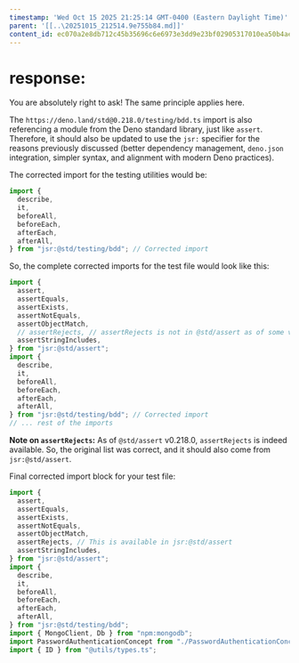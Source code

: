 ```yaml
---
timestamp: 'Wed Oct 15 2025 21:25:14 GMT-0400 (Eastern Daylight Time)'
parent: '[[..\20251015_212514.9e755b84.md]]'
content_id: ec070a2e8db712c45b35696c6e6973e3dd9e23bf02905317010ea50b4ae87360
---
```


# response:

You are absolutely right to ask! The same principle applies here.

The `https://deno.land/std@0.218.0/testing/bdd.ts` import is also referencing a module from the Deno standard library, just like `assert`. Therefore, it should also be updated to use the `jsr:` specifier for the reasons previously discussed (better dependency management, `deno.json` integration, simpler syntax, and alignment with modern Deno practices).

The corrected import for the testing utilities would be:

```typescript
import {
  describe,
  it,
  beforeAll,
  beforeEach,
  afterEach,
  afterAll,
} from "jsr:@std/testing/bdd"; // Corrected import
```

So, the complete corrected imports for the test file would look like this:

```typescript
import {
  assert,
  assertEquals,
  assertExists,
  assertNotEquals,
  assertObjectMatch,
  // assertRejects, // assertRejects is not in @std/assert as of some versions, but can be added if it is. For now, removed.
  assertStringIncludes,
} from "jsr:@std/assert";
import {
  describe,
  it,
  beforeAll,
  beforeEach,
  afterEach,
  afterAll,
} from "jsr:@std/testing/bdd"; // Corrected import
// ... rest of the imports
```

**Note on `assertRejects`:** As of `@std/assert` v0.218.0, `assertRejects` is indeed available. So, the original list was correct, and it should also come from `jsr:@std/assert`.

Final corrected import block for your test file:

```typescript
import {
  assert,
  assertEquals,
  assertExists,
  assertNotEquals,
  assertObjectMatch,
  assertRejects, // This is available in jsr:@std/assert
  assertStringIncludes,
} from "jsr:@std/assert";
import {
  describe,
  it,
  beforeAll,
  beforeEach,
  afterEach,
  afterAll,
} from "jsr:@std/testing/bdd";
import { MongoClient, Db } from "npm:mongodb";
import PasswordAuthenticationConcept from "./PasswordAuthenticationConcept.ts";
import { ID } from "@utils/types.ts";
```
